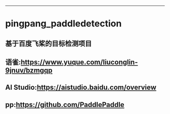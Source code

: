 ----------------------------------
# pingpang_paddledetection
基于百度飞桨的目标检测项目
----------------------------------
语雀:https://www.yuque.com/liuconglin-9jnuv/bzmgqp
----------------------------------
AI Studio:https://aistudio.baidu.com/overview
----------------------------------
pp:https://github.com/PaddlePaddle
----------------------------------
